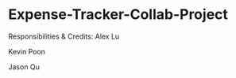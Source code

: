 # Expense-Tracker-Collab-Project
Responsibilities & Credits:
  Alex Lu
    
  Kevin Poon

  Jason Qu
